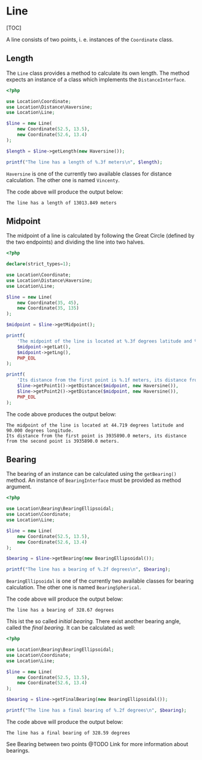 # Line

[TOC]

A line consists of two points, i. e. instances of the `Coordinate` class.

## Length

The `Line` class provides a method to calculate its own length. The method
expects an instance of a class which implements the `DistanceInterface`.

``` php
<?php

use Location\Coordinate;
use Location\Distance\Haversine;
use Location\Line;

$line = new Line(
    new Coordinate(52.5, 13.5),
    new Coordinate(52.6, 13.4)
);

$length = $line->getLength(new Haversine());

printf("The line has a length of %.3f meters\n", $length);
```

`Haversine` is one of the currently two available classes for
distance calculation. The other one is named `Vincenty`.

The code above will produce the output below:

``` plaintext
The line has a length of 13013.849 meters
```

## Midpoint

The midpoint of a line is calculated by following the Great Circle (defined by the two endpoints) and dividing the line into two halves.

``` php
<?php

declare(strict_types=1);

use Location\Coordinate;
use Location\Distance\Haversine;
use Location\Line;

$line = new Line(
    new Coordinate(35, 45),
    new Coordinate(35, 135)
);

$midpoint = $line->getMidpoint();

printf(
    'The midpoint of the line is located at %.3f degrees latitude and %.3f degrees longitude.%s',
    $midpoint->getLat(),
    $midpoint->getLng(),
    PHP_EOL
);

printf(
    'Its distance from the first point is %.1f meters, its distance from the second point is %.1f meters.%s',
    $line->getPoint1()->getDistance($midpoint, new Haversine()),
    $line->getPoint2()->getDistance($midpoint, new Haversine()),
    PHP_EOL
);
```

The code above produces the output below:

``` plaintext
The midpoint of the line is located at 44.719 degrees latitude and 90.000 degrees longitude.
Its distance from the first point is 3935890.0 meters, its distance from the second point is 3935890.0 meters.
```

## Bearing

The bearing of an instance can be calculated using the `getBearing()` method.
An instance of `BearingInterface` must be provided as method argument.

``` php
<?php

use Location\Bearing\BearingEllipsoidal;
use Location\Coordinate;
use Location\Line;

$line = new Line(
    new Coordinate(52.5, 13.5),
    new Coordinate(52.6, 13.4)
);

$bearing = $line->getBearing(new BearingEllipsoidal());

printf("The line has a bearing of %.2f degrees\n", $bearing);
```

`BearingEllipsoidal` is one of the currently two available classes for
bearing calculation. The other one is named `BearingSpherical`.

The code above will produce the output below:

``` plaintext
The line has a bearing of 328.67 degrees
```

This ist the so called _initial bearing._ There exist another bearing angle,
called the _final bearing._ It can be calculated as well:

``` php
<?php

use Location\Bearing\BearingEllipsoidal;
use Location\Coordinate;
use Location\Line;

$line = new Line(
    new Coordinate(52.5, 13.5),
    new Coordinate(52.6, 13.4)
);

$bearing = $line->getFinalBearing(new BearingEllipsoidal());

printf("The line has a final bearing of %.2f degrees\n", $bearing);
```

The code above will produce the output below:

``` plaintext
The line has a final bearing of 328.59 degrees
```

See Bearing between two points @TODO Link for more information about bearings.
